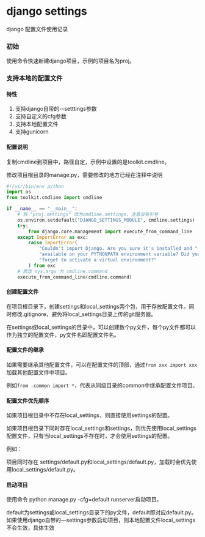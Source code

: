 # django settings

django 配置文件使用记录

### 初始

使用命令快速新建django项目，示例的项目名为proj。

### 支持本地的配置文件

#### 特性

1. 支持django自带的--setttings参数
2. 支持自定义的cfg参数
3. 支持本地配置文件
4. 支持gunicorn

#### 配置说明

复制cmdline到项目中，路径自定，示例中设置的是toolkit.cmdline。

修改项目根目录的manage.py，需要修改的地方已经在注释中说明

```python
#!/usr/bin/env python
import os
from toolkit.cmdline import cmdline

if __name__ == "__main__":
    # 将 "proj.settings" 改为cmdline.settings，注意没有引号
    os.environ.setdefault("DJANGO_SETTINGS_MODULE", cmdline.settings)
    try:
        from django.core.management import execute_from_command_line
    except ImportError as exc:
        raise ImportError(
            "Couldn't import Django. Are you sure it's installed and "
            "available on your PYTHONPATH environment variable? Did you "
            "forget to activate a virtual environment?"
        ) from exc
    # 修改 sys.argv 为 cmdline.command
    execute_from_command_line(cmdline.command)
```

#### 创建配置文件

在项目根目录下，创建settings和local_settings两个包，用于存放配置文件。同时修改.gitignore，避免将local_settings目录上传的git服务器。

在settings或local_settings的目录中，可以创建数个py文件，每个py文件都可以作为独立的配置文件，py文件名即配置文件名。

#### 配置文件的继承

如果需要继承其他配置文件，可以在配置文件的顶部，通过`from xxx import xxx`加载其他配置文件中项目。

例如`from .common import *`，代表从同级目录的common中继承配置文件项目。

#### 配置文件优先顺序

如果项目根目录中不存在local_settings，则直接使用settings的配置。

如果项目根目录下同时存在local_settings和settings，则优先使用local_settings配置文件，只有当local_settings不存在时，才会使用settings的配置。

例如：

项目同时存在 settings/default.py和local_settings/default.py，加载时会优先使用local_settings/default.py。

#### 启动项目

使用命令 python manage.py -cfg=default runserver启动项目。

default为settings或local_settings目录下的py文件，default即对应default.py。如果使用django自带的—settings参数启动项目，则本地配置文件local_settings不会生效，具体生效